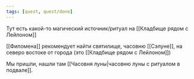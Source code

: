 ```yaml
---
tags: [quest, quest/done]
---
```


Тут есть какой-то магический источник/ритуал на [[Кладбище рядом с Лейлоном]]

[[Филомена]] рекомендует найти святилище, часовню [[Сэлуне]], на северо востоке от города (это [[Кладбище рядом с Лейлоном]])

Мы пришли, нашли там [[Часовня луны|часовню луны с ритуалом в подвале]].
